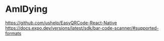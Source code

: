 # AmIDying

https://github.com/ushelp/EasyQRCode-React-Native
https://docs.expo.dev/versions/latest/sdk/bar-code-scanner/#supported-formats
